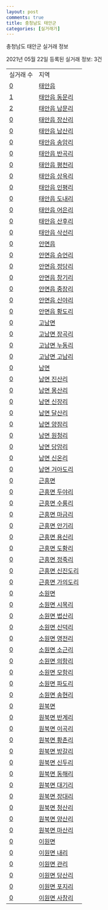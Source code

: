 ```yaml
---
layout: post
comments: true
title: 충청남도 태안군
categories: [실거래가]
---
```


충청남도 태안군 실거래 정보

2021년 05월 22일 등록된 실거래 정보: 3건


<table>
  <tr>
    <td>실거래 수</td>
    <td>지역</td>
  </tr>

  
  <tr>
    <td><a href="4482525000.html">0</a></td>
    <td><a href="4482525000.html">태안읍</a></td>
  </tr>
    

  <tr>
    <td><a href="4482525021.html">1</a></td>
    <td><a href="4482525021.html">태안읍 동문리</a></td>
  </tr>
    

  <tr>
    <td><a href="4482525022.html">2</a></td>
    <td><a href="4482525022.html">태안읍 남문리</a></td>
  </tr>
    

  <tr>
    <td><a href="4482525023.html">0</a></td>
    <td><a href="4482525023.html">태안읍 장산리</a></td>
  </tr>
    

  <tr>
    <td><a href="4482525024.html">0</a></td>
    <td><a href="4482525024.html">태안읍 남산리</a></td>
  </tr>
    

  <tr>
    <td><a href="4482525025.html">0</a></td>
    <td><a href="4482525025.html">태안읍 송암리</a></td>
  </tr>
    

  <tr>
    <td><a href="4482525026.html">0</a></td>
    <td><a href="4482525026.html">태안읍 반곡리</a></td>
  </tr>
    

  <tr>
    <td><a href="4482525027.html">0</a></td>
    <td><a href="4482525027.html">태안읍 평천리</a></td>
  </tr>
    

  <tr>
    <td><a href="4482525028.html">0</a></td>
    <td><a href="4482525028.html">태안읍 상옥리</a></td>
  </tr>
    

  <tr>
    <td><a href="4482525029.html">0</a></td>
    <td><a href="4482525029.html">태안읍 인평리</a></td>
  </tr>
    

  <tr>
    <td><a href="4482525030.html">0</a></td>
    <td><a href="4482525030.html">태안읍 도내리</a></td>
  </tr>
    

  <tr>
    <td><a href="4482525031.html">0</a></td>
    <td><a href="4482525031.html">태안읍 어은리</a></td>
  </tr>
    

  <tr>
    <td><a href="4482525032.html">0</a></td>
    <td><a href="4482525032.html">태안읍 산후리</a></td>
  </tr>
    

  <tr>
    <td><a href="4482525033.html">0</a></td>
    <td><a href="4482525033.html">태안읍 삭선리</a></td>
  </tr>
    

  <tr>
    <td><a href="4482525300.html">0</a></td>
    <td><a href="4482525300.html">안면읍</a></td>
  </tr>
    

  <tr>
    <td><a href="4482525321.html">0</a></td>
    <td><a href="4482525321.html">안면읍 승언리</a></td>
  </tr>
    

  <tr>
    <td><a href="4482525322.html">0</a></td>
    <td><a href="4482525322.html">안면읍 정당리</a></td>
  </tr>
    

  <tr>
    <td><a href="4482525323.html">0</a></td>
    <td><a href="4482525323.html">안면읍 창기리</a></td>
  </tr>
    

  <tr>
    <td><a href="4482525324.html">0</a></td>
    <td><a href="4482525324.html">안면읍 중장리</a></td>
  </tr>
    

  <tr>
    <td><a href="4482525325.html">0</a></td>
    <td><a href="4482525325.html">안면읍 신야리</a></td>
  </tr>
    

  <tr>
    <td><a href="4482525326.html">0</a></td>
    <td><a href="4482525326.html">안면읍 황도리</a></td>
  </tr>
    

  <tr>
    <td><a href="4482531000.html">0</a></td>
    <td><a href="4482531000.html">고남면</a></td>
  </tr>
    

  <tr>
    <td><a href="4482531021.html">0</a></td>
    <td><a href="4482531021.html">고남면 장곡리</a></td>
  </tr>
    

  <tr>
    <td><a href="4482531022.html">0</a></td>
    <td><a href="4482531022.html">고남면 누동리</a></td>
  </tr>
    

  <tr>
    <td><a href="4482531023.html">0</a></td>
    <td><a href="4482531023.html">고남면 고남리</a></td>
  </tr>
    

  <tr>
    <td><a href="4482532000.html">0</a></td>
    <td><a href="4482532000.html">남면</a></td>
  </tr>
    

  <tr>
    <td><a href="4482532021.html">0</a></td>
    <td><a href="4482532021.html">남면 진산리</a></td>
  </tr>
    

  <tr>
    <td><a href="4482532022.html">0</a></td>
    <td><a href="4482532022.html">남면 몽산리</a></td>
  </tr>
    

  <tr>
    <td><a href="4482532023.html">0</a></td>
    <td><a href="4482532023.html">남면 신장리</a></td>
  </tr>
    

  <tr>
    <td><a href="4482532024.html">0</a></td>
    <td><a href="4482532024.html">남면 달산리</a></td>
  </tr>
    

  <tr>
    <td><a href="4482532025.html">0</a></td>
    <td><a href="4482532025.html">남면 양잠리</a></td>
  </tr>
    

  <tr>
    <td><a href="4482532026.html">0</a></td>
    <td><a href="4482532026.html">남면 원청리</a></td>
  </tr>
    

  <tr>
    <td><a href="4482532027.html">0</a></td>
    <td><a href="4482532027.html">남면 당암리</a></td>
  </tr>
    

  <tr>
    <td><a href="4482532028.html">0</a></td>
    <td><a href="4482532028.html">남면 신온리</a></td>
  </tr>
    

  <tr>
    <td><a href="4482532029.html">0</a></td>
    <td><a href="4482532029.html">남면 거아도리</a></td>
  </tr>
    

  <tr>
    <td><a href="4482533000.html">0</a></td>
    <td><a href="4482533000.html">근흥면</a></td>
  </tr>
    

  <tr>
    <td><a href="4482533021.html">0</a></td>
    <td><a href="4482533021.html">근흥면 두야리</a></td>
  </tr>
    

  <tr>
    <td><a href="4482533022.html">0</a></td>
    <td><a href="4482533022.html">근흥면 수룡리</a></td>
  </tr>
    

  <tr>
    <td><a href="4482533023.html">0</a></td>
    <td><a href="4482533023.html">근흥면 마금리</a></td>
  </tr>
    

  <tr>
    <td><a href="4482533024.html">0</a></td>
    <td><a href="4482533024.html">근흥면 안기리</a></td>
  </tr>
    

  <tr>
    <td><a href="4482533025.html">0</a></td>
    <td><a href="4482533025.html">근흥면 용신리</a></td>
  </tr>
    

  <tr>
    <td><a href="4482533026.html">0</a></td>
    <td><a href="4482533026.html">근흥면 도황리</a></td>
  </tr>
    

  <tr>
    <td><a href="4482533027.html">0</a></td>
    <td><a href="4482533027.html">근흥면 정죽리</a></td>
  </tr>
    

  <tr>
    <td><a href="4482533028.html">0</a></td>
    <td><a href="4482533028.html">근흥면 신진도리</a></td>
  </tr>
    

  <tr>
    <td><a href="4482533029.html">0</a></td>
    <td><a href="4482533029.html">근흥면 가의도리</a></td>
  </tr>
    

  <tr>
    <td><a href="4482534000.html">0</a></td>
    <td><a href="4482534000.html">소원면</a></td>
  </tr>
    

  <tr>
    <td><a href="4482534021.html">0</a></td>
    <td><a href="4482534021.html">소원면 시목리</a></td>
  </tr>
    

  <tr>
    <td><a href="4482534022.html">0</a></td>
    <td><a href="4482534022.html">소원면 법산리</a></td>
  </tr>
    

  <tr>
    <td><a href="4482534023.html">0</a></td>
    <td><a href="4482534023.html">소원면 신덕리</a></td>
  </tr>
    

  <tr>
    <td><a href="4482534024.html">0</a></td>
    <td><a href="4482534024.html">소원면 영전리</a></td>
  </tr>
    

  <tr>
    <td><a href="4482534025.html">0</a></td>
    <td><a href="4482534025.html">소원면 소근리</a></td>
  </tr>
    

  <tr>
    <td><a href="4482534026.html">0</a></td>
    <td><a href="4482534026.html">소원면 의항리</a></td>
  </tr>
    

  <tr>
    <td><a href="4482534027.html">0</a></td>
    <td><a href="4482534027.html">소원면 모항리</a></td>
  </tr>
    

  <tr>
    <td><a href="4482534028.html">0</a></td>
    <td><a href="4482534028.html">소원면 파도리</a></td>
  </tr>
    

  <tr>
    <td><a href="4482534029.html">0</a></td>
    <td><a href="4482534029.html">소원면 송현리</a></td>
  </tr>
    

  <tr>
    <td><a href="4482535000.html">0</a></td>
    <td><a href="4482535000.html">원북면</a></td>
  </tr>
    

  <tr>
    <td><a href="4482535021.html">0</a></td>
    <td><a href="4482535021.html">원북면 반계리</a></td>
  </tr>
    

  <tr>
    <td><a href="4482535022.html">0</a></td>
    <td><a href="4482535022.html">원북면 이곡리</a></td>
  </tr>
    

  <tr>
    <td><a href="4482535023.html">0</a></td>
    <td><a href="4482535023.html">원북면 황촌리</a></td>
  </tr>
    

  <tr>
    <td><a href="4482535024.html">0</a></td>
    <td><a href="4482535024.html">원북면 방갈리</a></td>
  </tr>
    

  <tr>
    <td><a href="4482535025.html">0</a></td>
    <td><a href="4482535025.html">원북면 신두리</a></td>
  </tr>
    

  <tr>
    <td><a href="4482535026.html">0</a></td>
    <td><a href="4482535026.html">원북면 동해리</a></td>
  </tr>
    

  <tr>
    <td><a href="4482535027.html">0</a></td>
    <td><a href="4482535027.html">원북면 대기리</a></td>
  </tr>
    

  <tr>
    <td><a href="4482535028.html">0</a></td>
    <td><a href="4482535028.html">원북면 장대리</a></td>
  </tr>
    

  <tr>
    <td><a href="4482535029.html">0</a></td>
    <td><a href="4482535029.html">원북면 청산리</a></td>
  </tr>
    

  <tr>
    <td><a href="4482535030.html">0</a></td>
    <td><a href="4482535030.html">원북면 양산리</a></td>
  </tr>
    

  <tr>
    <td><a href="4482535031.html">0</a></td>
    <td><a href="4482535031.html">원북면 마산리</a></td>
  </tr>
    

  <tr>
    <td><a href="4482536000.html">0</a></td>
    <td><a href="4482536000.html">이원면</a></td>
  </tr>
    

  <tr>
    <td><a href="4482536021.html">0</a></td>
    <td><a href="4482536021.html">이원면 내리</a></td>
  </tr>
    

  <tr>
    <td><a href="4482536022.html">0</a></td>
    <td><a href="4482536022.html">이원면 관리</a></td>
  </tr>
    

  <tr>
    <td><a href="4482536023.html">0</a></td>
    <td><a href="4482536023.html">이원면 당산리</a></td>
  </tr>
    

  <tr>
    <td><a href="4482536024.html">0</a></td>
    <td><a href="4482536024.html">이원면 포지리</a></td>
  </tr>
    

  <tr>
    <td><a href="4482536025.html">0</a></td>
    <td><a href="4482536025.html">이원면 사창리</a></td>
  </tr>
    


</table>
    